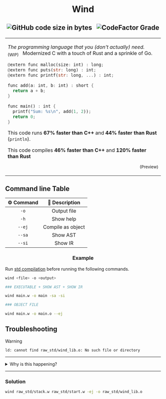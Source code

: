 <h1 align="center">
  <br>
  Wind
</h1>
<h2 align="center">

![GitHub code size in bytes](https://img.shields.io/github/languages/code-size/utcq/wind?style=for-the-badge) <span>&nbsp;</span>
![CodeFactor Grade](https://img.shields.io/codefactor/grade/github/utcq/wind?style=for-the-badge&color=blue)

</h2>

<table>
<tr>
<td>
  
_The programming language that you (don't actually) need._ &nbsp; <sub>(WIP)</sub> &nbsp;
Modernized C with a touch of Rust and a sprinkle of Go.

```rs
@extern func malloc(size: int) : long;
@extern func puts(str: long) : int;
@extern func printf(str: long, ...) : int;

func add(a: int, b: int) : short {
  return a + b;
}

func main() : int {
  printf("Sum: %s\n", add(1, 2));
  return 0;
}
```

This code runs **67% faster than C++** and **44% faster than Rust** (`println`).

This code compiles **46% faster than C++** and **120% faster than Rust**

<p align="right">
<sub>(Preview)</sub>
</p>

</td>
</tr>
</table>

## Command line Table

| ⚙️ Command |  📜 Description   |
| :--------: | :---------------: |
|    `-o`    |    Output file    |
|    `-h`    |     Show help     |
|   `--ej`   | Compile as object |
|   `--sa`   |     Show AST      |
|   `--si`   |      Show IR      |

<h3 align="center">
Example
</h3>

Run [std compilation](#troubleshooting) before running the following commands.

```sh
wind <file> -o <output>

### EXECUTABLE + SHOW AST + SHOW IR

wind main.w -o main -sa -si

### OBJECT FILE

wind main.w -o main.o --ej
```

## Troubleshooting

> [!WARNING]  
> `ld: cannot find raw_std/wind_lib.o: No such file or directory`

---

<details>
<summary> Why is this happening? </summary>

[❗] The link command when compiling into executable is linking emitted object with the standard library object file. If the standard library object file is not found, the error will be thrown.

</details>

---

### Solution

```sh
wind raw_std/stack.w raw_std/start.w -ej -o raw_std/wind_lib.o
```
